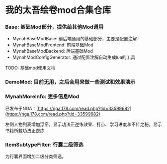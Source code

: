 ﻿# 我的太吾绘卷mod合集仓库

### Base: 基础Mod部分，提供给其他Mod调用

- MynahBaseModBase: 前后端通用的基础部分，主要是配置注解
- MynahBaseModFrontend: 前端基础Mod 
- MynahBaseModBackend: 后端基础Mod 
- MynahModConfigGenerator: 通过配置注解自动生成lua的工具 

TODO: 基础mod使用文档

### DemoMod: 目前无用，之后会用来做一些测试和效果演示

### MynahMoreInfo: 更多信息Mod

已发布于NGA：[https://nga.178.com/read.php?tid=33599682](https://nga.178.com/read.php?tid=33599682)

左侧人物列表增加浮窗，显示功法正逆练效果、打点、学习进度和不传之秘，显示书籍所载功法正逆练

### ItemSubtypeFilter: 行囊二级筛选

为行囊界面增加二级分类筛选。
